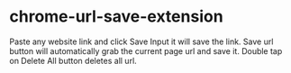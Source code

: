 # chrome-url-save-extension
Paste any website link and click Save Input it will save the link.
Save url button will automatically grab the current page url and save it.
Double tap on Delete All button deletes all url.
